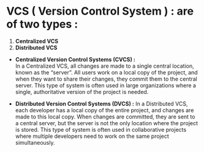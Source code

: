 # VCS ( Version Control System ) : are of two types :

1. **Centralized VCS**
2. **Distributed VCS**

* **Centralized Version Control Systems (CVCS) :**  
In a Centralized VCS, all changes are made to a single central location, known as the “server”. All users work on a local copy of the project, and when they want to share their changes, they commit them to the central server. This type of system is often used in large organizations where a single, authoritative version of the project is needed.

* **Distributed Version Control Systems (DVCS) :**   In a Distributed VCS, each developer has a local copy of the entire project, and changes are made to this local copy. When changes are committed, they are sent to a central server, but the server is not the only location where the project is stored. This type of system is often used in collaborative projects where multiple developers need to work on the same project simultaneously.